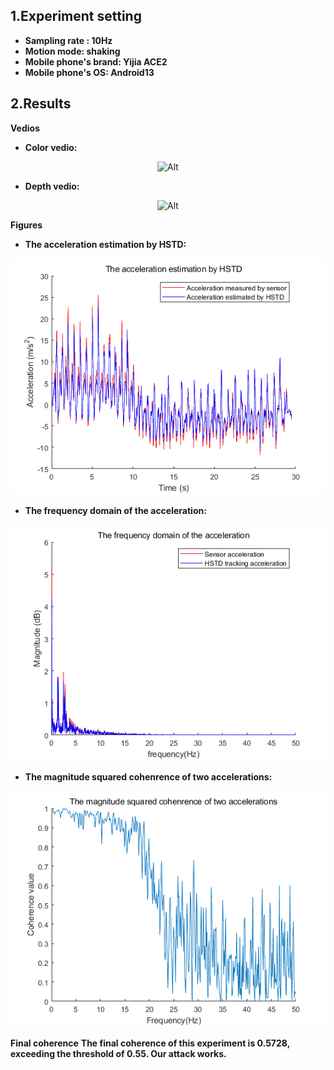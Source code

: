 ## 1.Experiment setting
* **Sampling rate : 10Hz** 
* **Motion mode: shaking**
* **Mobile phone's brand: Yijia ACE2**
* **Mobile phone's OS: Android13**
## 2.Results

**Vedios**
* **Color vedio:**
<div align=center>

 ![Alt](./60Hz_shaking.gif) 

</div>

* **Depth vedio:** 
<div align=center>

 ![Alt](./60Hz_shaking_depth.gif) 

</div>

**Figures**
* **The acceleration estimation by HSTD:**
<div align=center>

 ![Alt](./The%20acceleration%20estimation%20by%20HSTD.png) 
</div>

* **The frequency domain of the acceleration:**
<div align=center>

 ![Alt](./The%20frequency%20domain%20of%20the%20acceleration.png) 
</div>

* **The magnitude squared cohenrence of two accelerations:**
<div align=center>

 ![Alt](./The%20magnitude%20squared%20cohenrence%20of%20two%20accelerations.png) 
</div>

**Final coherence**
**The final coherence of this experiment is 0.5728, exceeding the threshold of 0.55. Our attack works.**
